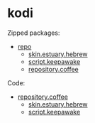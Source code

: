 # kodi
Zipped packages:
* [repo](https://github.com/noam09/kodi/tree/master/repo)
  * [skin.estuary.hebrew](https://github.com/noam09/kodi/tree/master/repo/skin.estuary.hebrew)
  * [script.keepawake](https://github.com/noam09/kodi/tree/master/repo/script.keepawake)
  * [repository.coffee](https://github.com/noam09/kodi/tree/master/repo/repository.coffee)

Code:
* [repository.coffee](https://github.com/noam09/kodi/tree/master/repository.coffee)
  * [skin.estuary.hebrew](https://github.com/noam09/kodi/tree/master/skin.estuary.hebrew)
  * [script.keepawake](https://github.com/noam09/kodi/tree/master/script.keepawake)
